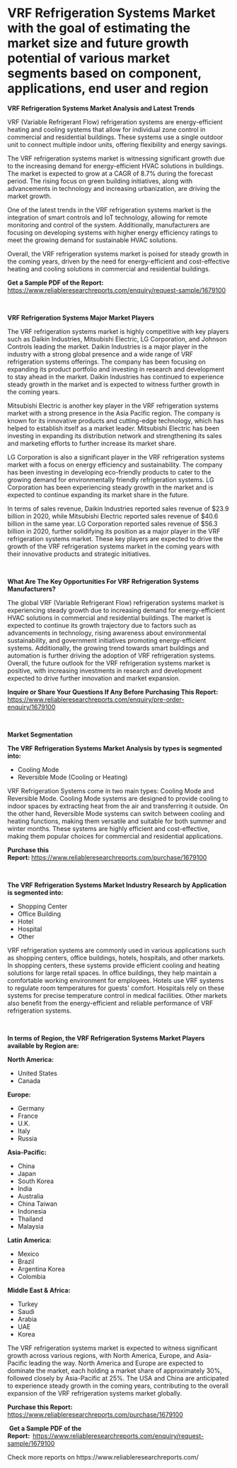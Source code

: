 <p><h1>VRF Refrigeration Systems Market with the goal of estimating the market size and future growth potential of various market segments based on component, applications, end user and region</h1></p><p><strong>VRF Refrigeration Systems Market Analysis and Latest Trends</strong></p>
<p><p>VRF (Variable Refrigerant Flow) refrigeration systems are energy-efficient heating and cooling systems that allow for individual zone control in commercial and residential buildings. These systems use a single outdoor unit to connect multiple indoor units, offering flexibility and energy savings.</p><p>The VRF refrigeration systems market is witnessing significant growth due to the increasing demand for energy-efficient HVAC solutions in buildings. The market is expected to grow at a CAGR of 8.7% during the forecast period. The rising focus on green building initiatives, along with advancements in technology and increasing urbanization, are driving the market growth. </p><p>One of the latest trends in the VRF refrigeration systems market is the integration of smart controls and IoT technology, allowing for remote monitoring and control of the system. Additionally, manufacturers are focusing on developing systems with higher energy efficiency ratings to meet the growing demand for sustainable HVAC solutions.</p><p>Overall, the VRF refrigeration systems market is poised for steady growth in the coming years, driven by the need for energy-efficient and cost-effective heating and cooling solutions in commercial and residential buildings.</p></p>
<p><strong>Get a Sample PDF of the Report:&nbsp;</strong> <a href="https://www.reliableresearchreports.com/enquiry/request-sample/1679100">https://www.reliableresearchreports.com/enquiry/request-sample/1679100</a></p>
<p>&nbsp;</p>
<p><strong>VRF Refrigeration Systems Major Market Players</strong></p>
<p><p>The VRF refrigeration systems market is highly competitive with key players such as Daikin Industries, Mitsubishi Electric, LG Corporation, and Johnson Controls leading the market. Daikin Industries is a major player in the industry with a strong global presence and a wide range of VRF refrigeration systems offerings. The company has been focusing on expanding its product portfolio and investing in research and development to stay ahead in the market. Daikin Industries has continued to experience steady growth in the market and is expected to witness further growth in the coming years.</p><p>Mitsubishi Electric is another key player in the VRF refrigeration systems market with a strong presence in the Asia Pacific region. The company is known for its innovative products and cutting-edge technology, which has helped to establish itself as a market leader. Mitsubishi Electric has been investing in expanding its distribution network and strengthening its sales and marketing efforts to further increase its market share.</p><p>LG Corporation is also a significant player in the VRF refrigeration systems market with a focus on energy efficiency and sustainability. The company has been investing in developing eco-friendly products to cater to the growing demand for environmentally friendly refrigeration systems. LG Corporation has been experiencing steady growth in the market and is expected to continue expanding its market share in the future.</p><p>In terms of sales revenue, Daikin Industries reported sales revenue of $23.9 billion in 2020, while Mitsubishi Electric reported sales revenue of $40.6 billion in the same year. LG Corporation reported sales revenue of $56.3 billion in 2020, further solidifying its position as a major player in the VRF refrigeration systems market. These key players are expected to drive the growth of the VRF refrigeration systems market in the coming years with their innovative products and strategic initiatives.</p></p>
<p>&nbsp;</p>
<p><strong>What Are The Key Opportunities For VRF Refrigeration Systems Manufacturers?</strong></p>
<p><p>The global VRF (Variable Refrigerant Flow) refrigeration systems market is experiencing steady growth due to increasing demand for energy-efficient HVAC solutions in commercial and residential buildings. The market is expected to continue its growth trajectory due to factors such as advancements in technology, rising awareness about environmental sustainability, and government initiatives promoting energy-efficient systems. Additionally, the growing trend towards smart buildings and automation is further driving the adoption of VRF refrigeration systems. Overall, the future outlook for the VRF refrigeration systems market is positive, with increasing investments in research and development expected to drive further innovation and market expansion.</p></p>
<p><strong>Inquire or Share Your Questions If Any Before Purchasing This Report:</strong> <a href="https://www.reliableresearchreports.com/enquiry/pre-order-enquiry/1679100">https://www.reliableresearchreports.com/enquiry/pre-order-enquiry/1679100</a></p>
<p>&nbsp;</p>
<p><strong>Market Segmentation</strong></p>
<p><strong>The VRF Refrigeration Systems Market Analysis by types is segmented into:</strong></p>
<p><ul><li>Cooling Mode</li><li>Reversible Mode (Cooling or Heating)</li></ul></p>
<p><p>VRF Refrigeration Systems come in two main types: Cooling Mode and Reversible Mode. Cooling Mode systems are designed to provide cooling to indoor spaces by extracting heat from the air and transferring it outside. On the other hand, Reversible Mode systems can switch between cooling and heating functions, making them versatile and suitable for both summer and winter months. These systems are highly efficient and cost-effective, making them popular choices for commercial and residential applications.</p></p>
<p><strong>Purchase this Report:&nbsp;</strong><a href="https://www.reliableresearchreports.com/purchase/1679100">https://www.reliableresearchreports.com/purchase/1679100</a></p>
<p>&nbsp;</p>
<p><strong>The VRF Refrigeration Systems Market Industry Research by Application is segmented into:</strong></p>
<p><ul><li>Shopping Center</li><li>Office Building</li><li>Hotel</li><li>Hospital</li><li>Other</li></ul></p>
<p><p>VRF refrigeration systems are commonly used in various applications such as shopping centers, office buildings, hotels, hospitals, and other markets. In shopping centers, these systems provide efficient cooling and heating solutions for large retail spaces. In office buildings, they help maintain a comfortable working environment for employees. Hotels use VRF systems to regulate room temperatures for guests' comfort. Hospitals rely on these systems for precise temperature control in medical facilities. Other markets also benefit from the energy-efficient and reliable performance of VRF refrigeration systems.</p></p>
<p>&nbsp;</p>
<p><strong>In terms of Region, the VRF Refrigeration Systems Market Players available by Region are:</strong></p>
<p>
    <p> <strong> North America: </strong>
        <ul>
            <li>United States</li>
            <li>Canada</li>
        </ul>
        </p> 
    <p> <strong> Europe: </strong>
        <ul>
            <li>Germany</li>
            <li>France</li>
            <li>U.K.</li>
            <li>Italy</li>
            <li>Russia</li>
        </ul>
        </p> 
    <p> <strong> Asia-Pacific: </strong>
        <ul>
            <li>China</li>
            <li>Japan</li>
            <li>South Korea</li>
            <li>India</li>
            <li>Australia</li>
            <li>China Taiwan</li>
            <li>Indonesia</li>
            <li>Thailand</li>
            <li>Malaysia</li>
        </ul>
        </p> 
    <p> <strong> Latin America: </strong>
        <ul>
            <li>Mexico</li>
            <li>Brazil</li>
            <li>Argentina Korea</li>
            <li>Colombia</li>
        </ul>
        </p> 
    <p> <strong> Middle East & Africa: </strong>
        <ul>
            <li>Turkey</li>
            <li>Saudi</li>
            <li>Arabia</li>
            <li>UAE</li>
            <li>Korea</li>
        </ul>
    </p>
    </p>
<p><p>The VRF refrigeration systems market is expected to witness significant growth across various regions, with North America, Europe, and Asia-Pacific leading the way. North America and Europe are expected to dominate the market, each holding a market share of approximately 30%, followed closely by Asia-Pacific at 25%. The USA and China are anticipated to experience steady growth in the coming years, contributing to the overall expansion of the VRF refrigeration systems market globally.</p></p>
<p><strong>Purchase this Report: </strong><a href="https://www.reliableresearchreports.com/purchase/1679100">https://www.reliableresearchreports.com/purchase/1679100</a></p>
<p>&nbsp;<strong>Get a Sample PDF of the Report:&nbsp;&nbsp;</strong><a href="https://www.reliableresearchreports.com/enquiry/request-sample/1679100">https://www.reliableresearchreports.com/enquiry/request-sample/1679100</a></p>
<p><strong></strong></p>
<p>Check more reports on https://www.reliableresearchreports.com/</p>